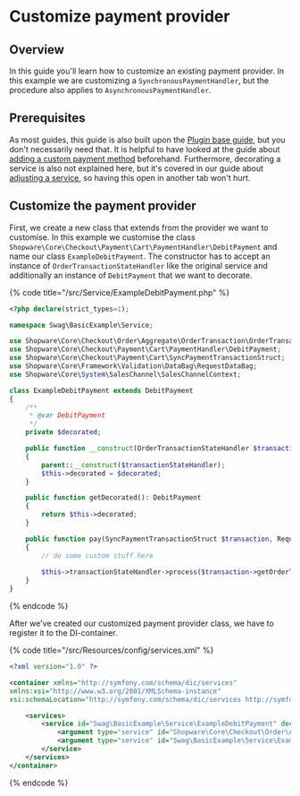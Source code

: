 # Customize payment provider

## Overview

In this guide you'll learn how to customize an existing payment provider. In this example we are customizing a
`SynchronousPaymentHandler`, but the procedure also applies to `AsynchronousPaymentHandler`.

## Prerequisites

As most guides, this guide is also built upon the [Plugin base guide](../../plugin-base-guide.md), but you don't necessarily need that.
It is helpful to have looked at the guide about [adding a custom payment method](./add-payment-plugin.md) beforehand.
Furthermore, decorating a service is also not explained here,
but it's covered in our guide about [adjusting a service](../../plugin-fundamentals/adjusting-service.md), so having this open in another tab won't hurt.

## Customize the payment provider

First, we create a new class that extends from the provider we want to customise. In this example we customise the class
`Shopware\Core\Checkout\Payment\Cart\PaymentHandler\DebitPayment` and name our class `ExampleDebitPayment`.
The constructor has to accept an instance of `OrderTransactionStateHandler` like the original service and additionally
an instance of `DebitPayment` that we want to decorate.

{% code title="<plugin root>/src/Service/ExampleDebitPayment.php" %}
```php
<?php declare(strict_types=1);

namespace Swag\BasicExample\Service;

use Shopware\Core\Checkout\Order\Aggregate\OrderTransaction\OrderTransactionStateHandler;
use Shopware\Core\Checkout\Payment\Cart\PaymentHandler\DebitPayment;
use Shopware\Core\Checkout\Payment\Cart\SyncPaymentTransactionStruct;
use Shopware\Core\Framework\Validation\DataBag\RequestDataBag;
use Shopware\Core\System\SalesChannel\SalesChannelContext;

class ExampleDebitPayment extends DebitPayment
{
    /**
     * @var DebitPayment
     */
    private $decorated;

    public function __construct(OrderTransactionStateHandler $transactionStateHandler, DebitPayment $decorated)
    {
        parent::__construct($transactionStateHandler);
        $this->decorated = $decorated;
    }

    public function getDecorated(): DebitPayment
    {
        return $this->decorated;
    }

    public function pay(SyncPaymentTransactionStruct $transaction, RequestDataBag $dataBag, SalesChannelContext $salesChannelContext): void
    {
        // do some custom stuff here
        
        $this->transactionStateHandler->process($transaction->getOrderTransaction()->getId(), $salesChannelContext->getContext());
    }
}
```
{% endcode %}

After we've created our customized payment provider class, we have to register it to the DI-container.

{% code title="<plugin root>/src/Resources/config/services.xml" %}
```xml
<?xml version="1.0" ?>

<container xmlns="http://symfony.com/schema/dic/services"
xmlns:xsi="http://www.w3.org/2001/XMLSchema-instance"
xsi:schemaLocation="http://symfony.com/schema/dic/services http://symfony.com/schema/dic/services/services-1.0.xsd">

    <services>
        <service id="Swag\BasicExample\Service\ExampleDebitPayment" decorates="Shopware\Core\Checkout\Payment\Cart\PaymentHandler\DebitPayment">
            <argument type="service" id="Shopware\Core\Checkout\Order\Aggregate\OrderTransaction\OrderTransactionStateHandler"/>
            <argument type="service" id="Swag\BasicExample\Service\ExampleDebitPayment.inner"/>
        </service>
    </services>
</container>
```
{% endcode %}